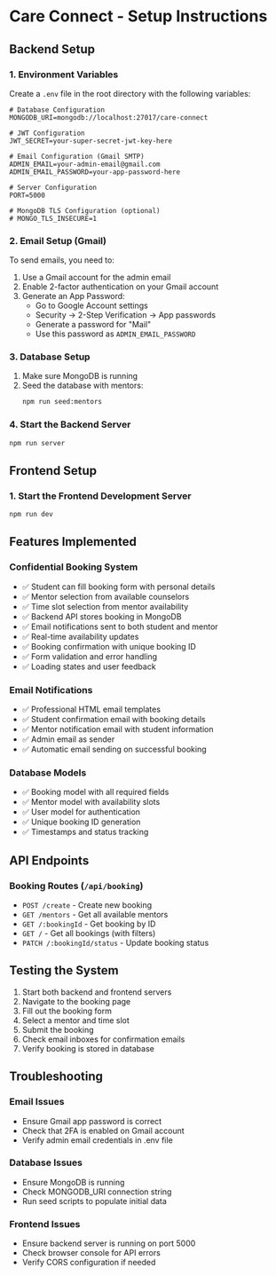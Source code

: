 # Care Connect - Setup Instructions

## Backend Setup

### 1. Environment Variables
Create a `.env` file in the root directory with the following variables:

```env
# Database Configuration
MONGODB_URI=mongodb://localhost:27017/care-connect

# JWT Configuration
JWT_SECRET=your-super-secret-jwt-key-here

# Email Configuration (Gmail SMTP)
ADMIN_EMAIL=your-admin-email@gmail.com
ADMIN_EMAIL_PASSWORD=your-app-password-here

# Server Configuration
PORT=5000

# MongoDB TLS Configuration (optional)
# MONGO_TLS_INSECURE=1
```

### 2. Email Setup (Gmail)
To send emails, you need to:

1. Use a Gmail account for the admin email
2. Enable 2-factor authentication on your Gmail account
3. Generate an App Password:
   - Go to Google Account settings
   - Security → 2-Step Verification → App passwords
   - Generate a password for "Mail"
   - Use this password as `ADMIN_EMAIL_PASSWORD`

### 3. Database Setup
1. Make sure MongoDB is running
2. Seed the database with mentors:
   ```bash
   npm run seed:mentors
   ```

### 4. Start the Backend Server
```bash
npm run server
```

## Frontend Setup

### 1. Start the Frontend Development Server
```bash
npm run dev
```

## Features Implemented

### Confidential Booking System
- ✅ Student can fill booking form with personal details
- ✅ Mentor selection from available counselors
- ✅ Time slot selection from mentor availability
- ✅ Backend API stores booking in MongoDB
- ✅ Email notifications sent to both student and mentor
- ✅ Real-time availability updates
- ✅ Booking confirmation with unique booking ID
- ✅ Form validation and error handling
- ✅ Loading states and user feedback

### Email Notifications
- ✅ Professional HTML email templates
- ✅ Student confirmation email with booking details
- ✅ Mentor notification email with student information
- ✅ Admin email as sender
- ✅ Automatic email sending on successful booking

### Database Models
- ✅ Booking model with all required fields
- ✅ Mentor model with availability slots
- ✅ User model for authentication
- ✅ Unique booking ID generation
- ✅ Timestamps and status tracking

## API Endpoints

### Booking Routes (`/api/booking`)
- `POST /create` - Create new booking
- `GET /mentors` - Get all available mentors
- `GET /:bookingId` - Get booking by ID
- `GET /` - Get all bookings (with filters)
- `PATCH /:bookingId/status` - Update booking status

## Testing the System

1. Start both backend and frontend servers
2. Navigate to the booking page
3. Fill out the booking form
4. Select a mentor and time slot
5. Submit the booking
6. Check email inboxes for confirmation emails
7. Verify booking is stored in database

## Troubleshooting

### Email Issues
- Ensure Gmail app password is correct
- Check that 2FA is enabled on Gmail account
- Verify admin email credentials in .env file

### Database Issues
- Ensure MongoDB is running
- Check MONGODB_URI connection string
- Run seed scripts to populate initial data

### Frontend Issues
- Ensure backend server is running on port 5000
- Check browser console for API errors
- Verify CORS configuration if needed
